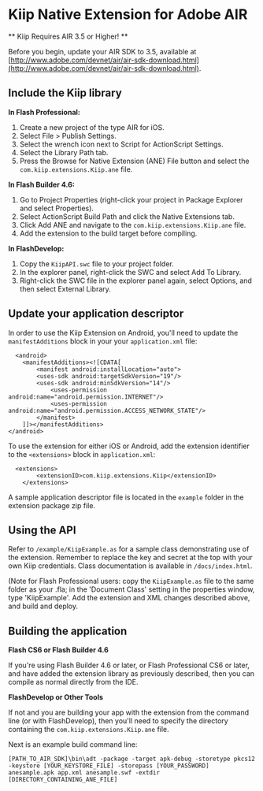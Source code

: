 # Kiip Native Extension for Adobe AIR  #

** Kiip Requires AIR 3.5 or Higher! **

Before you begin, update your AIR SDK to 3.5, available at [http://www.adobe.com/devnet/air/air-sdk-download.html](http://www.adobe.com/devnet/air/air-sdk-download.html).


## Include the Kiip library ##

**In Flash Professional:**

1. Create a new project of the type AIR for iOS.
2. Select File > Publish Settings.
3. Select the wrench icon next to Script for ActionScript Settings.
4. Select the Library Path tab.
5. Press the Browse for Native Extension (ANE) File button and select the `com.kiip.extensions.Kiip.ane` file.

**In Flash Builder 4.6:**

1. Go to Project Properties (right-click your project in Package Explorer and select Properties).
2. Select ActionScript Build Path and click the Native Extensions tab.
3. Click Add ANE and navigate to the `com.kiip.extensions.Kiip.ane` file.
4. Add the extension to the build target before compiling.

**In FlashDevelop:**

1. Copy the `KiipAPI.swc` file to your project folder.
2. In the explorer panel, right-click the SWC and select Add To Library.
3. Right-click the SWC file in the explorer panel again, select Options, and then select External Library.


## Update your application descriptor ##

In order to use the Kiip Extension on Android, you'll need to update the `manifestAdditions` block in your your `application.xml` file:

	  <android>
        <manifestAdditions><![CDATA[
			<manifest android:installLocation="auto">
			<uses-sdk android:targetSdkVersion="19"/>
			<uses-sdk android:minSdkVersion="14"/>
			    <uses-permission android:name="android.permission.INTERNET"/>
				<uses-permission android:name="android.permission.ACCESS_NETWORK_STATE"/>
			</manifest>			
		]]></manifestAdditions>
    </android>

To use the extension for either iOS or Android, add the extension identifier to the `<extensions>` block in `application.xml`:

	  <extensions>
		    <extensionID>com.kiip.extensions.Kiip</extensionID>
		</extensions>

A sample application descriptor file is located in the `example` folder in the extension package zip file.

## Using the API ##

Refer to `/example/KiipExample.as` for a sample class demonstrating use of the extension.  Remember to replace the key and secret at the top with your own Kiip credentials.  Class documentation is available in `/docs/index.html`.

(Note for Flash Professional users: copy the `KiipExample.as` file to the same folder as your .fla; in the 'Document Class' setting in the properties window, type 'KiipExample'.  Add the extension and XML changes described above, and build and deploy.


## Building the application ##

**Flash CS6 or Flash Builder 4.6**

If you're using Flash Builder 4.6 or later, or Flash Professional CS6 or later, and have added the extension library as previously described, then you can compile as normal directly from the IDE. 

**FlashDevelop or Other Tools**

If not and you are building your app with the extension from the command line (or with FlashDevelop), then you'll need to specify the directory containing the `com.kiip.extensions.Kiip.ane` file.

Next is an example build command line:

`[PATH_TO_AIR_SDK]\bin\adt -package -target apk-debug -storetype pkcs12 -keystore [YOUR_KEYSTORE_FILE] -storepass [YOUR_PASSWORD] anesample.apk app.xml anesample.swf -extdir [DIRECTORY_CONTAINING_ANE_FILE]`



	


	
